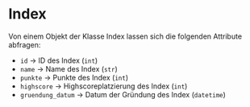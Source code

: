 # Index

Von einem Objekt der Klasse Index lassen sich die folgenden Attribute abfragen:

* `id` -> ID des Index (`int`)
* `name` -> Name des Index (`str`)
* `punkte` -> Punkte des Index (`int`)
* `highscore` -> Highscoreplatzierung des Index (`int`)
* `gruendung_datum` -> Datum der Gründung des Index (`datetime`)
